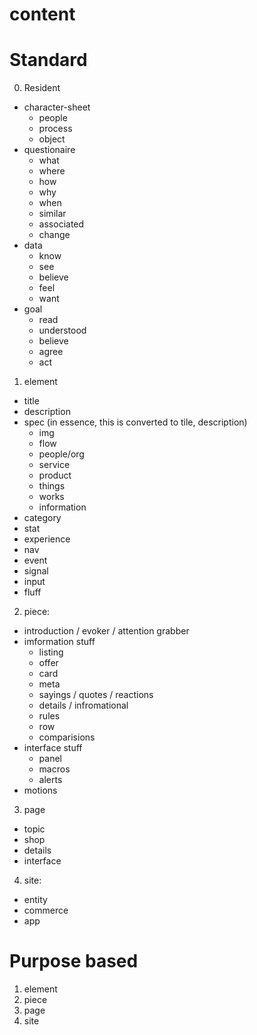 # content

# Standard

0. Resident
  - character-sheet
    - people
    - process
    - object
  - questionaire
    - what
    - where
    - how
    - why
    - when
    - similar
    - associated
    - change
  - data
    - know
    - see
    - believe
    - feel
    - want
  - goal
    - read
    - understood
    - believe
    - agree
    - act

1. element
  - title
  - description
  - spec (in essence, this is converted to tile, description)
    - img
    - flow
    - people/org
    - service
    - product
    - things
    - works
    - information
  - category
  - stat
  - experience
  - nav
  - event
  - signal
  - input
  - fluff


2. piece:
  - introduction / evoker / attention grabber
  - imformation stuff
    - listing
    - offer
    - card
    - meta
    - sayings / quotes / reactions
    - details / infromational
    - rules
    - row
    - comparisions
  - interface stuff
    - panel
    - macros
    - alerts
  - motions

3. page
  - topic
  - shop
  - details
  - interface

4. site:
  - entity
  - commerce
  - app

# Purpose based

1. element
2. piece
3. page
4. site
